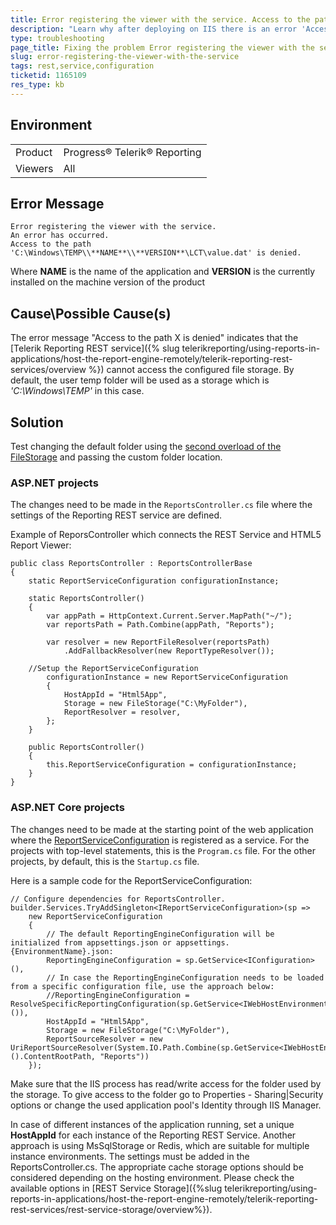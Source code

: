 ```yaml
---
title: Error registering the viewer with the service. Access to the path X is denied.
description: "Learn why after deploying on IIS there is an error 'Access to the path C:\Windows\TEMP\<NAME>\<VERSION>\LCT\value.dat is denied' and how to fix it."
type: troubleshooting
page_title: Fixing the problem Error registering the viewer with the service. Access to the path X is denied.
slug: error-registering-the-viewer-with-the-service
tags: rest,service,configuration
ticketid: 1165109
res_type: kb
---
```


## Environment

<table>
	<tr>
		<td>Product</td>
		<td>Progress® Telerik® Reporting </td>
	</tr>
	<tr>
		<td>Viewers</td>
		<td>All</td>
	</tr>
</table>

## Error Message

````
Error registering the viewer with the service.
An error has occurred.
Access to the path 'C:\Windows\TEMP\\**NAME**\\**VERSION**\LCT\value.dat' is denied.
````

Where **NAME** is the name of the application and **VERSION** is the currently installed on the machine version of the product

## Cause\Possible Cause(s)

The error message "Access to the path X is denied" indicates that the [Telerik Reporting REST service]({% slug telerikreporting/using-reports-in-applications/host-the-report-engine-remotely/telerik-reporting-rest-services/overview %}) cannot access the configured file storage. By default, the user temp folder will be used as a storage which is *'C:\Windows\TEMP'* in this case. 

## Solution

Test changing the default folder using the [second overload of the FileStorage](/reporting/api/Telerik.Reporting.Cache.File.FileStorage#collapsible-Telerik_Reporting_Cache_File_FileStorage__ctor_System_String_) and passing the custom folder location.

### ASP.NET projects

The changes need to be made in the `ReportsController.cs` file where the settings of the Reporting REST service are defined.

Example of ReporsController which connects the REST Service and HTML5 Report Viewer:

````CSharp
public class ReportsController : ReportsControllerBase
{
	static ReportServiceConfiguration configurationInstance;

	static ReportsController()
	{
		var appPath = HttpContext.Current.Server.MapPath("~/");
		var reportsPath = Path.Combine(appPath, "Reports");
		
		var resolver = new ReportFileResolver(reportsPath)
			.AddFallbackResolver(new ReportTypeResolver());

	//Setup the ReportServiceConfiguration
		configurationInstance = new ReportServiceConfiguration
		{
			HostAppId = "Html5App",
			Storage = new FileStorage("C:\MyFolder"),
			ReportResolver = resolver,
		};
	}

	public ReportsController()
	{
		this.ReportServiceConfiguration = configurationInstance;
	}
}
````

### ASP.NET Core projects

The changes need to be made at the starting point of the web application where the [ReportServiceConfiguration](/api/telerik.reporting.services.reportserviceconfiguration) is registered as a service. For the projects with top-level statements, this is the `Program.cs` file. For the other projects, by default, this is the `Startup.cs` file.

Here is a sample code for the ReportServiceConfiguration:
 
````CSharp
// Configure dependencies for ReportsController.
builder.Services.TryAddSingleton<IReportServiceConfiguration>(sp =>
    new ReportServiceConfiguration
    {
        // The default ReportingEngineConfiguration will be initialized from appsettings.json or appsettings.{EnvironmentName}.json:
        ReportingEngineConfiguration = sp.GetService<IConfiguration>(),
        // In case the ReportingEngineConfiguration needs to be loaded from a specific configuration file, use the approach below:
        //ReportingEngineConfiguration = ResolveSpecificReportingConfiguration(sp.GetService<IWebHostEnvironment>()),
        HostAppId = "Html5App",
        Storage = new FileStorage("C:\MyFolder"),
        ReportSourceResolver = new UriReportSourceResolver(System.IO.Path.Combine(sp.GetService<IWebHostEnvironment>().ContentRootPath, "Reports"))
    });
````


Make sure that the IIS process has read/write access for the folder used by the storage. To give access to the folder go to Properties - Sharing|Security options or change the used application pool's Identity through IIS Manager.

In case of different instances of the application running, set a unique **HostAppId** for each instance of the Reporting REST Service. Another approach is using MsSqlStorage or Redis, which are suitable for multiple instance environments. The settings must be added in the ReportsController.cs.
The appropriate cache storage options should be considered depending on the hosting environment. Please check the available options in [REST Service Storage]({%slug telerikreporting/using-reports-in-applications/host-the-report-engine-remotely/telerik-reporting-rest-services/rest-service-storage/overview%}).
